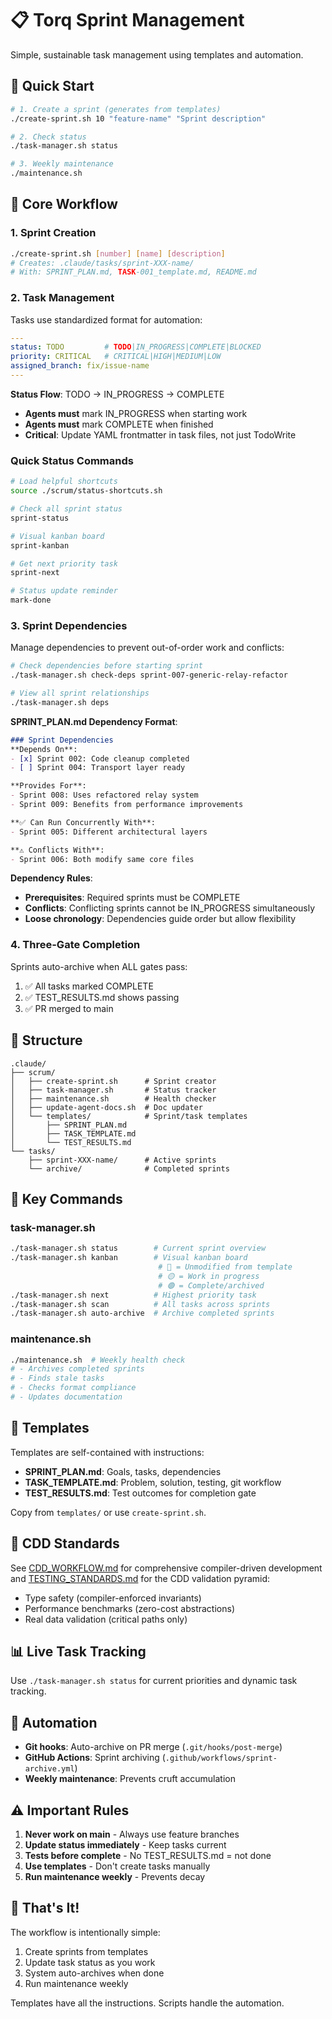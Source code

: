 # 📋 Torq Sprint Management

Simple, sustainable task management using templates and automation.

## 🚀 Quick Start

```bash
# 1. Create a sprint (generates from templates)
./create-sprint.sh 10 "feature-name" "Sprint description"

# 2. Check status
./task-manager.sh status

# 3. Weekly maintenance
./maintenance.sh
```

## 📐 Core Workflow

### 1. Sprint Creation
```bash
./create-sprint.sh [number] [name] [description]
# Creates: .claude/tasks/sprint-XXX-name/
# With: SPRINT_PLAN.md, TASK-001_template.md, README.md
```

### 2. Task Management
Tasks use standardized format for automation:
```yaml
---
status: TODO         # TODO|IN_PROGRESS|COMPLETE|BLOCKED
priority: CRITICAL   # CRITICAL|HIGH|MEDIUM|LOW
assigned_branch: fix/issue-name
---
```

**Status Flow**: TODO → IN_PROGRESS → COMPLETE
- **Agents must** mark IN_PROGRESS when starting work  
- **Agents must** mark COMPLETE when finished
- **Critical**: Update YAML frontmatter in task files, not just TodoWrite

### Quick Status Commands
```bash
# Load helpful shortcuts
source ./scrum/status-shortcuts.sh

# Check all sprint status
sprint-status

# Visual kanban board
sprint-kanban

# Get next priority task
sprint-next

# Status update reminder
mark-done
```

### 3. Sprint Dependencies
Manage dependencies to prevent out-of-order work and conflicts:

```bash
# Check dependencies before starting sprint
./task-manager.sh check-deps sprint-007-generic-relay-refactor

# View all sprint relationships
./task-manager.sh deps
```

**SPRINT_PLAN.md Dependency Format**:
```markdown
### Sprint Dependencies
**Depends On**: 
- [x] Sprint 002: Code cleanup completed
- [ ] Sprint 004: Transport layer ready

**Provides For**:
- Sprint 008: Uses refactored relay system
- Sprint 009: Benefits from performance improvements

**✅ Can Run Concurrently With**:
- Sprint 005: Different architectural layers

**⚠️ Conflicts With**:
- Sprint 006: Both modify same core files
```

**Dependency Rules**:
- **Prerequisites**: Required sprints must be COMPLETE
- **Conflicts**: Conflicting sprints cannot be IN_PROGRESS simultaneously  
- **Loose chronology**: Dependencies guide order but allow flexibility

### 4. Three-Gate Completion
Sprints auto-archive when ALL gates pass:
1. ✅ All tasks marked COMPLETE
2. ✅ TEST_RESULTS.md shows passing
3. ✅ PR merged to main

## 📁 Structure

```
.claude/
├── scrum/
│   ├── create-sprint.sh      # Sprint creator
│   ├── task-manager.sh       # Status tracker
│   ├── maintenance.sh        # Health checker
│   ├── update-agent-docs.sh  # Doc updater
│   └── templates/            # Sprint/task templates
│       ├── SPRINT_PLAN.md
│       ├── TASK_TEMPLATE.md
│       └── TEST_RESULTS.md
└── tasks/
    ├── sprint-XXX-name/      # Active sprints
    └── archive/              # Completed sprints
```

## 🔧 Key Commands

### task-manager.sh
```bash
./task-manager.sh status        # Current sprint overview
./task-manager.sh kanban        # Visual kanban board
                                 # 🔴 = Unmodified from template
                                 # 🟡 = Work in progress  
                                 # 🟢 = Complete/archived
./task-manager.sh next          # Highest priority task
./task-manager.sh scan          # All tasks across sprints
./task-manager.sh auto-archive  # Archive completed sprints
```

### maintenance.sh
```bash
./maintenance.sh  # Weekly health check
# - Archives completed sprints
# - Finds stale tasks
# - Checks format compliance
# - Updates documentation
```

## 📝 Templates

Templates are self-contained with instructions:

- **SPRINT_PLAN.md**: Goals, tasks, dependencies
- **TASK_TEMPLATE.md**: Problem, solution, testing, git workflow
- **TEST_RESULTS.md**: Test outcomes for completion gate

Copy from `templates/` or use `create-sprint.sh`.

## 🦀 CDD Standards

See [CDD_WORKFLOW.md](CDD_WORKFLOW.md) for comprehensive compiler-driven development and [TESTING_STANDARDS.md](TESTING_STANDARDS.md) for the CDD validation pyramid:
- Type safety (compiler-enforced invariants)
- Performance benchmarks (zero-cost abstractions)
- Real data validation (critical paths only)

## 📊 Live Task Tracking

Use `./task-manager.sh status` for current priorities and dynamic task tracking.

## 🔄 Automation

- **Git hooks**: Auto-archive on PR merge (`.git/hooks/post-merge`)
- **GitHub Actions**: Sprint archiving (`.github/workflows/sprint-archive.yml`)
- **Weekly maintenance**: Prevents cruft accumulation

## ⚠️ Important Rules

1. **Never work on main** - Always use feature branches
2. **Update status immediately** - Keep tasks current
3. **Tests before complete** - No TEST_RESULTS.md = not done
4. **Use templates** - Don't create tasks manually
5. **Run maintenance weekly** - Prevents decay

## 🎯 That's It!

The workflow is intentionally simple:
1. Create sprints from templates
2. Update task status as you work
3. System auto-archives when done
4. Run maintenance weekly

Templates have all the instructions. Scripts handle the automation.